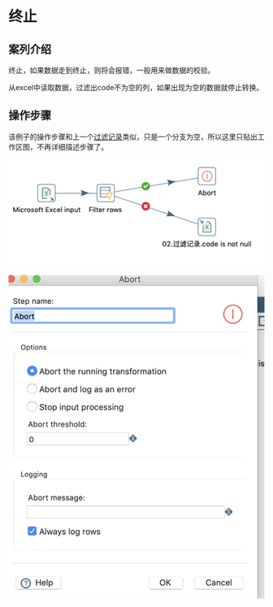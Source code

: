 # 终止

## 案列介绍

终止，如果数据走到终止，则将会报错，一般用来做数据的校验。

从excel中读取数据，过滤出code不为空的列，如果出现为空的数据就停止转换。

## 操作步骤


该例子的操作步骤和上一个[过滤记录](filtter.md)类似，只是一个分支为空，所以这里只贴出工作区图，不再详细描述步骤了。

![](./assets/2019-06-11-22-56-55.png)


![](./assets/2019-06-11-22-57-19.png)